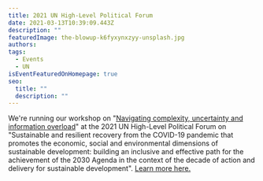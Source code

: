 ```yaml
---
title: 2021 UN High-Level Political Forum
date: 2021-03-13T10:39:09.443Z
description: ""
featuredImage: the-blowup-k6fyxynxzyy-unsplash.jpg
authors:
tags:
  - Events
  - UN
isEventFeaturedOnHomepage: true
seo:
  title: ""
  description: ""
---
```

We're running our workshop on "[Navigating complexity, uncertainty and information overload](/project/navigating-complexity-uncertainty-and-information-overload/)" at the 2021 UN High-Level Political Forum on "Sustainable and resilient recovery from the COVID-19 pandemic that promotes the economic, social and environmental dimensions of sustainable development: building an inclusive and effective path for the achievement of the 2030 Agenda in the context of the decade of action and delivery for sustainable development". [Learn more here.](https://sdgs.un.org/events/2021-sdgs-learning-training-and-practice)
